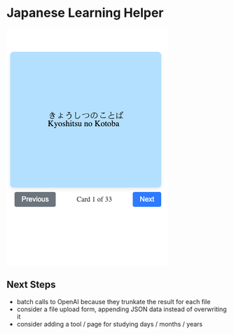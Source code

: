 # Japanese Learning Helper
![app_screenshot.png](app_screenshot.png)

## Next Steps
- batch calls to OpenAI because they trunkate the result for each file
- consider a file upload form, appending JSON data instead of overwriting it
- consider adding a tool / page for studying days / months / years